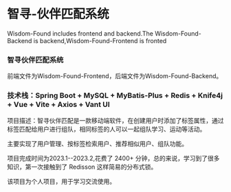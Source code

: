 # 智寻-伙伴匹配系统 
 
Wisdom-Found includes frontend and backend.The Wisdom-Found-Backend is backend,Wisdom-Found-Frontend is fronted

### 智寻伙伴匹配系统

前端文件为Wisdom-Found-Frontend，后端文件为Wisdom-Found-Backend。

### 技术栈：Spring Boot + MySQL + MyBatis-Plus + Redis + Knife4j + Vue + Vite + Axios + Vant UI 
项目描述：智寻伙伴匹配是一款移动端软件，在创建用户时添加了标签属性，通过标签匹配给用户进行组队，相同标签的人可以一起组队学习、运动等活动。

主要实现了用户管理、按标签检索用户、推荐相似用户、组队功能。

项目完成时间为2023.1--2023.2,花费了 2400+ 分钟，总的来说，学习到了很多知识，第一次接触到了 Redisson 这样简易的分布式锁。 

该项目为个人项目，用于学习交流使用。
